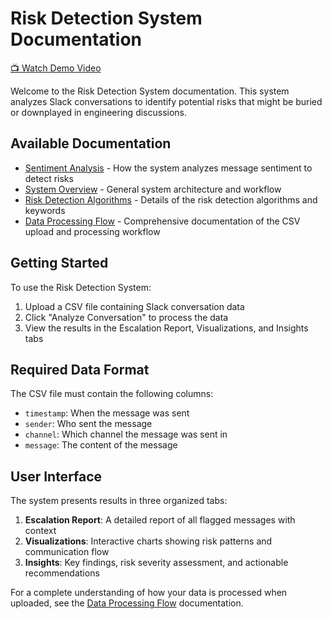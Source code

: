 
# Risk Detection System Documentation

[📺 Watch Demo Video](https://drive.google.com/file/d/10ZMEJ4dszZWPcwb6irEFhIfWUZVdim95/view?usp=sharing)

Welcome to the Risk Detection System documentation. This system analyzes Slack conversations to identify potential risks that might be buried or downplayed in engineering discussions.

## Available Documentation

- [Sentiment Analysis](sentiment_analysis.md) - How the system analyzes message sentiment to detect risks
- [System Overview](system_overview.md) - General system architecture and workflow
- [Risk Detection Algorithms](risk_detection.md) - Details of the risk detection algorithms and keywords
- [Data Processing Flow](data_processing_flow.md) - Comprehensive documentation of the CSV upload and processing workflow

## Getting Started

To use the Risk Detection System:

1. Upload a CSV file containing Slack conversation data
2. Click "Analyze Conversation" to process the data
3. View the results in the Escalation Report, Visualizations, and Insights tabs

## Required Data Format

The CSV file must contain the following columns:
- `timestamp`: When the message was sent
- `sender`: Who sent the message
- `channel`: Which channel the message was sent in
- `message`: The content of the message

## User Interface

The system presents results in three organized tabs:

1. **Escalation Report**: A detailed report of all flagged messages with context
2. **Visualizations**: Interactive charts showing risk patterns and communication flow
3. **Insights**: Key findings, risk severity assessment, and actionable recommendations

For a complete understanding of how your data is processed when uploaded, see the [Data Processing Flow](data_processing_flow.md) documentation.
